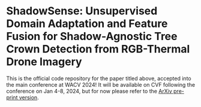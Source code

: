 # ShadowSense: Unsupervised Domain Adaptation and Feature Fusion for Shadow-Agnostic Tree Crown Detection from RGB-Thermal Drone Imagery
This is the official code repository for the paper titled above, accepted into the main conference at WACV 2024! It will be available on CVF following the conference on Jan 4-8, 2024, but for now please refer to the [ArXiv pre-print version](https://arxiv.org/abs/2310.16212). 




 
